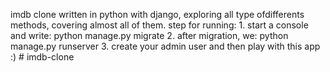 imdb clone written in python with django, exploring all type ofdifferents methods, covering almost all of them.
step for running:
	1. start a console and write: python manage.py migrate
	2. after migration, we: python manage.py runserver
	3. create your admin user and then play with this app :)
#   i m d b - c l o n e  
 